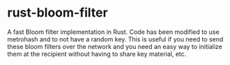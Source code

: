 rust-bloom-filter
=================

A fast Bloom filter implementation in Rust. Code has been modified to use
metrohash and to not have a random key. This is useful if you need to send
these bloom filters over the network and you need an easy way to initialize
them at the recipient without having to share key material, etc.
